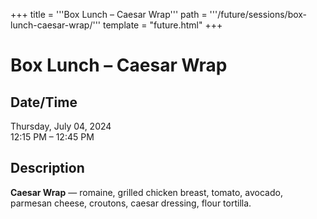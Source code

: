 +++
title = '''Box Lunch – Caesar Wrap'''
path = '''/future/sessions/box-lunch-caesar-wrap/'''
template = "future.html"
+++

<h1>Box Lunch – Caesar Wrap</h1>

<h2>Date/Time</h2>
<p>Thursday, July 04, 2024<br>
12:15 PM – 12:45 PM</p>
<h2>Description</h2>

<div class="ag87-crtemvc-hsbk"><div class="css-vsf5of"><p class="carina-rte-public-DraftStyleDefault-block"><span style="font-weight: bold;">Caesar Wrap</span> — romaine, grilled chicken breast, tomato, avocado, parmesan cheese, croutons, caesar dressing, flour tortilla.</p></div></div>


